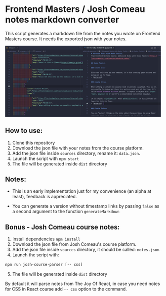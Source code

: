 # Frontend Masters / Josh Comeau notes markdown converter

This script generates a markdown file from the notes you wrote on Frontend Masters course. It needs the exported json with your notes. 

![before and after](assets/readme-image.png)

## How to use: 
1. Clone this repository
2. Download the json file with your notes from the course platform.
3. Add the json file inside `sources` directory, rename it: `data.json`.
4. Launch the script with `npm start`
5. The file will be generated inside `dist` directory

## Notes:

* This is an early implementation just for my convenience (an alpha at least), feedback is appreciated. 

* You can generate a version without timestamp links by passing `false` as a second argument to the function `generateMarkdown`

## Bonus - Josh Comeau course notes:

1. Install dependencies `npm install`
2. Download the json file from Josh Comeau's course platform.
3. Add the json file inside `sources` directory, it should be called: `notes.json`.
4. Launch the script with:
```bash
npm run josh-course-parser [-- css]
```
5. The file will be generated inside `dist` directory

By default it will parse notes from The Joy Of React, in case you need notes for CSS in React course add `-- css` option to the command.
